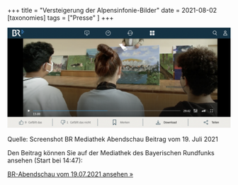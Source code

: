 +++
title = "Versteigerung der Alpensinfonie-Bilder"
date = 2021-08-02
[taxonomies]
tags = ["Presse" ]
+++

![Screenshot BR Abendschau Beitrag vom 19. Juli 2021](images/BR-Beitrag-in-der-Abendschau-19-07-21-1024x459.png)

Quelle: Screenshot BR Mediathek Abendschau Beitrag vom 19. Juli 2021

Den Beitrag können Sie auf der Mediathek des Bayerischen Rundfunks ansehen (Start bei 14:47):

[BR-Abendschau vom 19.07.2021 ansehen »](https://www.br.de/mediathek/video/abendschau-der-sueden-19072021-die-aktuelle-hochwassersituation-prozess-um-beissende-wirtin-alpinistinnen-unterwegs-av:60be0e3b6435df0007ff0c98)
